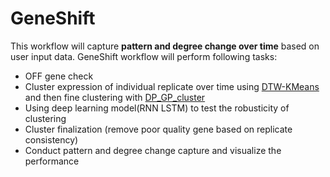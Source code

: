 # GeneShift
This workflow will capture **pattern and degree change over time** based on user input data. GeneShift workflow will perform following tasks:
  * OFF gene check
  * Cluster expression of individual replicate over time using [DTW-KMeans](https://arxiv.org/abs/1703.01541) and then fine clustering with [DP_GP_cluster](https://github.com/PrincetonUniversity/DP_GP_cluster/tree/master/DP_GP)
  * Using deep learning model(RNN LSTM) to test the robusticity of clustering 
  * Cluster finalization (remove poor quality gene based on replicate consistency) 
  * Conduct pattern and degree change capture and visualize the performance
  